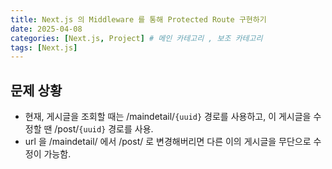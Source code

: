 ```yaml
---
title: Next.js 의 Middleware 를 통해 Protected Route 구현하기
date: 2025-04-08
categories: [Next.js, Project] # 메인 카테고리 , 보조 카테고리
tags: [Next.js]
---
```


## 문제 상황

- 현재, 게시글을 조회할 때는 /maindetail/`{uuid}` 경로를 사용하고, 이 게시글을 수정할 땐 /post/`{uuid}` 경로를 사용.
- url 을 /maindetail/ 에서 /post/ 로 변경해버리면 다른 이의 게시글을 무단으로 수정이 가능함.